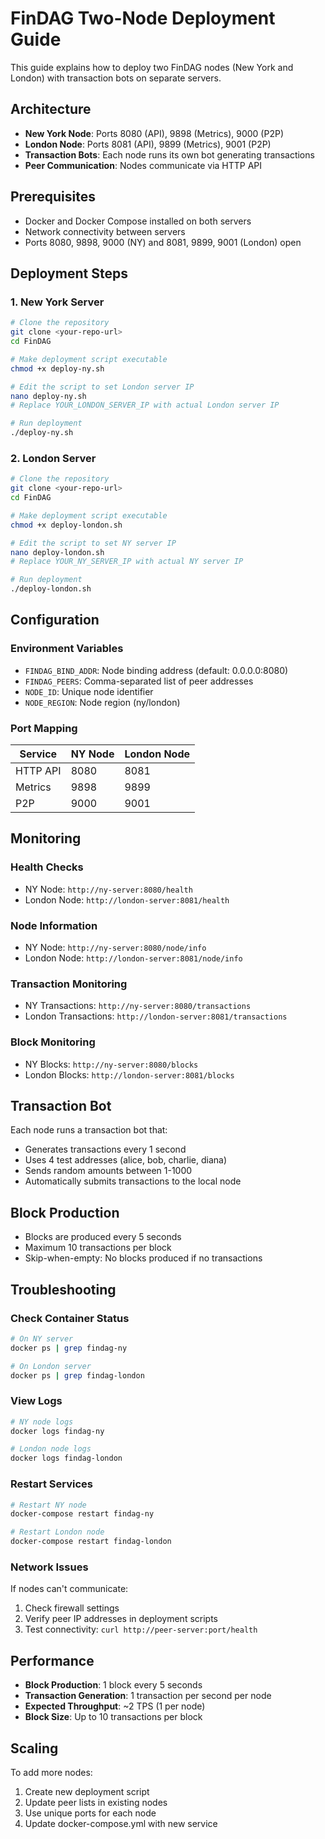 # FinDAG Two-Node Deployment Guide

This guide explains how to deploy two FinDAG nodes (New York and London) with transaction bots on separate servers.

## Architecture

- **New York Node**: Ports 8080 (API), 9898 (Metrics), 9000 (P2P)
- **London Node**: Ports 8081 (API), 9899 (Metrics), 9001 (P2P)
- **Transaction Bots**: Each node runs its own bot generating transactions
- **Peer Communication**: Nodes communicate via HTTP API

## Prerequisites

- Docker and Docker Compose installed on both servers
- Network connectivity between servers
- Ports 8080, 9898, 9000 (NY) and 8081, 9899, 9001 (London) open

## Deployment Steps

### 1. New York Server

```bash
# Clone the repository
git clone <your-repo-url>
cd FinDAG

# Make deployment script executable
chmod +x deploy-ny.sh

# Edit the script to set London server IP
nano deploy-ny.sh
# Replace YOUR_LONDON_SERVER_IP with actual London server IP

# Run deployment
./deploy-ny.sh
```

### 2. London Server

```bash
# Clone the repository
git clone <your-repo-url>
cd FinDAG

# Make deployment script executable
chmod +x deploy-london.sh

# Edit the script to set NY server IP
nano deploy-london.sh
# Replace YOUR_NY_SERVER_IP with actual NY server IP

# Run deployment
./deploy-london.sh
```

## Configuration

### Environment Variables

- `FINDAG_BIND_ADDR`: Node binding address (default: 0.0.0.0:8080)
- `FINDAG_PEERS`: Comma-separated list of peer addresses
- `NODE_ID`: Unique node identifier
- `NODE_REGION`: Node region (ny/london)

### Port Mapping

| Service | NY Node | London Node |
|---------|---------|-------------|
| HTTP API | 8080 | 8081 |
| Metrics | 9898 | 9899 |
| P2P | 9000 | 9001 |

## Monitoring

### Health Checks

- NY Node: `http://ny-server:8080/health`
- London Node: `http://london-server:8081/health`

### Node Information

- NY Node: `http://ny-server:8080/node/info`
- London Node: `http://london-server:8081/node/info`

### Transaction Monitoring

- NY Transactions: `http://ny-server:8080/transactions`
- London Transactions: `http://london-server:8081/transactions`

### Block Monitoring

- NY Blocks: `http://ny-server:8080/blocks`
- London Blocks: `http://london-server:8081/blocks`

## Transaction Bot

Each node runs a transaction bot that:
- Generates transactions every 1 second
- Uses 4 test addresses (alice, bob, charlie, diana)
- Sends random amounts between 1-1000
- Automatically submits transactions to the local node

## Block Production

- Blocks are produced every 5 seconds
- Maximum 10 transactions per block
- Skip-when-empty: No blocks produced if no transactions

## Troubleshooting

### Check Container Status

```bash
# On NY server
docker ps | grep findag-ny

# On London server
docker ps | grep findag-london
```

### View Logs

```bash
# NY node logs
docker logs findag-ny

# London node logs
docker logs findag-london
```

### Restart Services

```bash
# Restart NY node
docker-compose restart findag-ny

# Restart London node
docker-compose restart findag-london
```

### Network Issues

If nodes can't communicate:
1. Check firewall settings
2. Verify peer IP addresses in deployment scripts
3. Test connectivity: `curl http://peer-server:port/health`

## Performance

- **Block Production**: 1 block every 5 seconds
- **Transaction Generation**: 1 transaction per second per node
- **Expected Throughput**: ~2 TPS (1 per node)
- **Block Size**: Up to 10 transactions per block

## Scaling

To add more nodes:
1. Create new deployment script
2. Update peer lists in existing nodes
3. Use unique ports for each node
4. Update docker-compose.yml with new service 